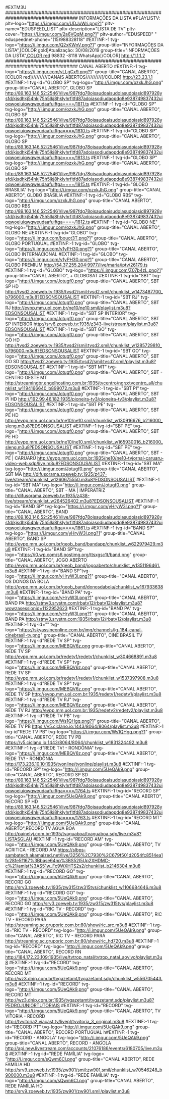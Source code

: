 #EXTM3U ################################################################################## INFORMAÇÕES DA LISTA #PLAYLISTV: pltv-logo="https://i.imgur.com/UDJuWri.png?1" pltv-name="EDUSPEED_LIST" pltv-description="LISTA DE TV" pltv-cover="https://i.imgur.com/2a6VQqM.png?1" pltv-author="EDUSPEED" " eduspeednet-phone="(15)988328118" #EXTINF:-1 tvg-logo="https://i.imgur.com/Q2xKWnV.png?1" group-title="INFORMAÇÕES DA LISTA",[COLOR gold]Atualização: 30/08/2019 group-title="INFORMAÇÕES DA LISTA",[COLOR red](15) 98832 -8118 WhatsApp[/COLOR] http://1.1.1.2  ################################################################################## CANAL ABERTO #EXTINF:-1 tvg-logo="https://i.imgur.com/vLLgCx9.png?1" group-title="CANAL ABERTO", [COLOR red]//////////CANAIS ABERTOS//////////[/COLOR] http://23.23.1.1 #EXTINF:-1 tvg-id="GLOBO SP" tvg-logo="http://i.imgur.com/ozxkJhG.png" group-title="CANAL ABERTO", GLOBO SP http://89.163.146.52:25461/live/987fdg78oisaudoaisudoiasudoiasid897928ysfd/kjsdhkj54hkj75h5lkj8hklyhrfitfd87adoiasodiudaopdq8e938749837432uioqwoeiuiqwqweudaafuiftga====/1811.ts #EXTINF:-1 tvg-id="GLOBO SP" tvg-logo="http://i.imgur.com/ozxkJhG.png" group-title="CANAL ABERTO", GLOBO SP http://89.163.146.52:25461/live/987fdg78oisaudoaisudoiasudoiasid897928ysfd/kjsdhkj54hkj75h5lkj8hklyhrfitfd87adoiasodiudaopdq8e938749837432uioqwoeiuiqwqweudaafuiftga====/1810.ts #EXTINF:-1 tvg-id="GLOBO SP" tvg-logo="http://i.imgur.com/ozxkJhG.png" group-title="CANAL ABERTO", GLOBO SP http://89.163.146.52:25461/live/987fdg78oisaudoaisudoiasudoiasid897928ysfd/kjsdhkj54hkj75h5lkj8hklyhrfitfd87adoiasodiudaopdq8e938749837432uioqwoeiuiqwqweudaafuiftga====/1813.ts #EXTINF:-1 tvg-id="GLOBO SP" tvg-logo="http://i.imgur.com/ozxkJhG.png" group-title="CANAL ABERTO", GLOBO SP http://89.163.146.52:25461/live/987fdg78oisaudoaisudoiasudoiasid897928ysfd/kjsdhkj54hkj75h5lkj8hklyhrfitfd87adoiasodiudaopdq8e938749837432uioqwoeiuiqwqweudaafuiftga====/1815.ts #EXTINF:-1 tvg-id="GLOBO BRASILIA" tvg-logo="http://i.imgur.com/ozxkJhG.png" group-title="CANAL ABERTO", GLOBO BRASILIA #EXTINF:-1 tvg-id="GLOBO RBS" tvg-logo="http://i.imgur.com/ozxkJhG.png" group-title="CANAL ABERTO", GLOBO RBS http://89.163.146.52:25461/live/987fdg78oisaudoaisudoiasudoiasid897928ysfd/kjsdhkj54hkj75h5lkj8hklyhrfitfd87adoiasodiudaopdq8e938749837432uioqwoeiuiqwqweudaafuiftga====/1812.ts #EXTINF:-1 tvg-id="GLOBO NE" tvg-logo="http://i.imgur.com/ozxkJhG.png" group-title="CANAL ABERTO", GLOBO NE #EXTINF:-1 tvg-id="GLOBO" tvg-logo="https://i.imgur.com/bouot3T.png?1" group-title="CANAL ABERTO", GLOBO PORTUGUAL #EXTINF:-1 tvg-id="GLOBO" tvg-logo="https://i.imgur.com/v1yPH30.png?1" group-title="CANAL ABERTO", GLOBO INTERNACIONAL #EXTINF:-1 tvg-id="GLOBO" tvg-logo="https://i.imgur.com/v1yPH30.png?1" group-title="CANAL ABERTO", GLOBO PREMIUM http://54.37.255.204:9977/live/maria/iptv/26179.ts #EXTINF:-1 tvg-id="GLOBO" tvg-logo="https://i.imgur.com/Z07b4zL.png?1" group-title="CANAL ABERTO", + GLOBOSAT #EXTINF:-1 tvg-id="SBT" tvg-logo="http://i.imgur.com/Jotugf0.png" group-title="CANAL ABERTO", SBT SP HD http://tvsd2.zoeweb.tv:1935/tvsd2/smil:tvsd2.smil/chunklist_w1473487700_b796000.m3u8?EDSONSOUSALIST #EXTINF:-1 tvg-id="SBT RJ" tvg-logo="http://i.imgur.com/Jotugf0.png" group-title="CANAL ABERTO", SBT RJ http://evpp.mm.uol.com.br/ne10/ne10.smil/playlist.m3u8?EDSONSOUSALIST #EXTINF:-1 tvg-id="SBT SP INTERIOR" tvg-logo="http://i.imgur.com/Jotugf0.png" group-title="CANAL ABERTO", SBT SP INTERIOR http://srv6.zoeweb.tv:1935/z343-live/stream/playlist.m3u8?EDSONSOUSALIST #EXTINF:-1 tvg-id="SBT GO" tvg-logo="http://i.imgur.com/Jotugf0.png" group-title="CANAL ABERTO", SBT GO HD http://tvsd2.zoeweb.tv:1935/tvsd2/smil:tvsd2.smil/chunklist_w1285729810_b796000.m3u8?EDSONSOUSALIST #EXTINF:-1 tvg-id="SBT GO" tvg-logo="http://i.imgur.com/Jotugf0.png" group-title="CANAL ABERTO", SBT GO SD http://tvsd2.zoeweb.tv:1935/tvsd2/smil:tvsd2.smil/playlist.m3u8?EDSONSOUSALIST #EXTINF:-1 tvg-id="SBT MT" tvg-logo="http://i.imgur.com/Jotugf0.png" group-title="CANAL ABERTO", SBT - CENTRO OESTE MT http://streamingbr.engelhosting.com.br:1935/tvcentro/ngrp:tvcentro_all/chunklist_w1194166640_b899072.m3u8 #EXTINF:-1 tvg-id="SBT PI" tvg-logo="http://i.imgur.com/Jotugf0.png" group-title="CANAL ABERTO", SBT PI HD http://192.99.46.182:1935/pioneira-tv3/pioneira-tv3/playlist.m3u8?EDSONSOUSALIST #EXTINF:-1 tvg-id="SBT PE" tvg-logo="http://i.imgur.com/Jotugf0.png" group-title="CANAL ABERTO", SBT PE HD http://evpp.mm.uol.com.br/ne10/ne10.smil/chunklist_w130916676_b216000_sleng.m3u8?EDSONSOUSALIST #EXTINF:-1 tvg-id="SBT PE" tvg-logo="http://i.imgur.com/Jotugf0.png" group-title="CANAL ABERTO", SBT PE HD http://evpp.mm.uol.com.br/ne10/ne10.smil/chunklist_w165930016_b216000_sleng.m3u8?EDSONSOUSALIST #EXTINF:-1 tvg-id="SBT PE" tvg-logo="http://i.imgur.com/Jotugf0.png" group-title="CANAL ABERTO", SBT - PE | CARUARÚ http://evpp.mm.uol.com.br:1935/ne10/ne10-tvjornal-caruaru-video-web.sdp/live.m3u8?EDSONSOUSALIST #EXTINF:-1 tvg-id="SBT MA" tvg-logo="http://i.imgur.com/Jotugf0.png" group-title="CANAL ABERTO", SBT MA http://difusorama.zoeweb.tv:1935/z437-live/stream/chunklist_w1260675550.m3u8?EDSONSOUSALIST #EXTINF:-1 tvg-id="SBT MA" tvg-logo="http://i.imgur.com/Jotugf0.png" group-title="CANAL ABERTO", SBT - MA | IMPERATRIZ http://difusorama.zoeweb.tv:1935/z438-live/stream/chunklist_w264526402.m3u8?EDSONSOUSALIST #EXTINF:-1 tvg-id="BAND SP" tvg-logo="https://i.imgur.com/yHryW3l.png?1" group-title="CANAL ABERTO", BAND http://89.163.146.52:25461/live/987fdg78oisaudoaisudoiasudoiasid897928ysfd/kjsdhkj54hkj75h5lkj8hklyhrfitfd87adoiasodiudaopdq8e938749837432uioqwoeiuiqwqweudaafuiftga====/1861.ts #EXTINF:-1 tvg-id="BAND SP" tvg-logo="https://i.imgur.com/yHryW3l.png?1" group-title="CANAL ABERTO", BAND SP http://evpp.mm.uol.com.br/geob_band/bandapp/chunklist_w622979429.m3u8 #EXTINF:-1 tvg-id="BAND SP"tvg-logo="https://i0.wp.com/s6.postimg.org/ttsxgsc1t/band.png" group-title="CANAL ABERTO", JOGO ABERTO http://evpp.mm.uol.com.br/geob_band/jogoaberto/chunklist_w1351196461.m3u8 #EXTINF:-1 tvg-id="BAND SP"tvg-logo="https://i.imgur.com/yHryW3l.png?1" group-title="CANAL ABERTO", OS DONOS DA BOLA http://evpp.mm.uol.com.br/geob_band/donosdabola/chunklist_w167933638.m3u8 #EXTINF:-1 tvg-id="BAND PA" tvg-logo="https://i.imgur.com/yHryW3l.png?1" group-title="CANAL ABERTO", BAND PA http://stmv3.srvstm.com/rbatv12/rbatv12/playlist.m3u8?wowzasessionid=1122952623 #EXTINF:-1 tvg-id="BAND PA" tvg-logo="https://i.imgur.com/yHryW3l.png?1" group-title="CANAL ABERTO", BAND PA http://stmv3.srvstm.com:1935/rbatv12/rbatv12/playlist.m3u8 #EXTINF:-1 tvg-id="" tvg-logo="https://skyassineonline.com.br/img/channels/lg-184-canal-cinebrasil-tv.png" group-title="CANAL ABERTO", CINE BRASIL TV #EXTINF:-1 tvg-id"REDE TV SP" tvg-logo="https://i.imgur.com/MEBQV6z.png group-title="CANAL ABERTO", REDE TV SP http://evpp.mm.uol.com.br/redetv1/redetv1/chunklist_w304668891.m3u8 #EXTINF:-1 tvg-id"REDE TV SP" tvg-logo="https://i.imgur.com/MEBQV6z.png" group-title="CANAL ABERTO", REDE TV SP http://evpp.mm.uol.com.br/redetv1/redetv1/chunklist_w1537397908.m3u8 #EXTINF:-1 tvg-id"REDE TV SP" tvg-logo="https://i.imgur.com/MEBQV6z.png" group-title="CANAL ABERTO", REDE TV SP http://evpp.mm.uol.com.br:1935/redetv1/redetv1/playlist.m3u8 #EXTINF:-1 tvg-id"REDE TV RJ" tvg-logo="https://i.imgur.com/MEBQV6z.png" group-title="CANAL ABERTO", REDE TV RJ http://evpp.mm.uol.com.br:1935/redetv2/redetv2/playlist.m3u8 #EXTINF:-1 tvg-id"REDE TV PB" tvg-logo="https://i.imgur.com/Ws1QHgq.png?1" group-title="CANAL ABERTO", REDE TV PB https://v5.ciclano.io:1443/8064/8064/playlist.m3u8 #EXTINF:-1 tvg-id"REDE TV PB" tvg-logo="https://i.imgur.com/Ws1QHgq.png?1" group-title="CANAL ABERTO", REDE TV PB https://v5.ciclano.io:1443/8064/8064/chunklist_w1831324492.m3u8 #EXTINF:-1 tvg-id"REDE TV! - RONDÔNIA" tvg-logo="https://i.imgur.com/MEBQV6z.png" group-title="CANAL ABERTO", REDE TV! - RONDÔNIA http://173.236.10.10:1935/tvonline/tvonline/playlist.m3u8 #EXTINF:-1 tvg-id="RECORD SP" tvg-logo="http://i.imgur.com/5UeQAk9.png" group-title="CANAL ABERTO", RECORD SP SD http://89.163.146.52:25461/live/987fdg78oisaudoaisudoiasudoiasid897928ysfd/kjsdhkj54hkj75h5lkj8hklyhrfitfd87adoiasodiudaopdq8e938749837432uioqwoeiuiqwqweudaafuiftga====/1764.ts #EXTINF:-1 tvg-id="RECORD SP" tvg-logo="http://i.imgur.com/5UeQAk9.png" group-title="CANAL ABERTO", RECORD SP HD http://89.163.146.52:25461/live/987fdg78oisaudoaisudoiasudoiasid897928ysfd/kjsdhkj54hkj75h5lkj8hklyhrfitfd87adoiasodiudaopdq8e938749837432uioqwoeiuiqwqweudaafuiftga====/1763.ts #EXTINF:-1 tvg-id="RECORD MT" tvg-logo="http://i.imgur.com/5UeQAk9.png" group-title="CANAL ABERTO",RECORD TV ÁGUA BOA http://painelvj.com.br:1935/tvaguaboa/tvaguaboa.sdp/live.m3u8?LISTASGLAU #EXTINF:-1 tvg-id="RECORD AM" tvg-logo="http://i.imgur.com/5UeQAk9.png" group-title="CANAL ABERTO", TV ACRITICA - RECORD AM https://slbps-sambatech.akamaized.net/live/3256%2C7930%2C679f501d2054fc8514ea1fc28fe5f167%3Bbase64np%3BS52I5Up2XHDMC-c%21/amlst%3AS51w_Fc9WXHTS2s2/chunklist_b2146304.m3u8 #EXTINF:-1 tvg-id="RECORD GO" tvg-logo="http://i.imgur.com/5UeQAk9.png" group-title="CANAL ABERTO", RECORD GO http://srv3.zoeweb.tv:1935/zw315/zw315tvs/chunklist_w1106684646.m3u8 #EXTINF:-1 tvg-id="RECORD GO" tvg-logo="http://i.imgur.com/5UeQAk9.png" group-title="CANAL ABERTO", RECORD GO http://srv3.zoeweb.tv:1935/zw315/zw315tvs/playlist.m3u8 #EXTINF:-1 tvg-id="RIC TV - RECORD" tvg-logo="http://i.imgur.com/5UeQAk9.png" group-title="CANAL ABERTO", RIC TV - RECORD PARÁ http://streaming.sc.gruporic.com.br:80/show/ric_src.m3u8 #EXTINF:-1 tvg-id="RIC TV - RECORD" tvg-logo="http://i.imgur.com/5UeQAk9.png" group-title="CANAL ABERTO", RIC TV - RECORD PARÁ http://streaming.sc.gruporic.com.br:80/show/ric_hd720.m3u8 #EXTINF:-1 tvg-id="RECORD" tvg-logo="http://i.imgur.com/5UeQAk9.png" group-title="CANAL ABERTO", RECORD RN http://184.172.23.109:1935/live/tvtrop_natal/tvtrop_natal_aovivo/playlist.m3u8 #EXTINF:-1 tvg-id="RECORD" tvg-logo="http://i.imgur.com/5UeQAk9.png" group-title="CANAL ABERTO", RECORD MT http://wz3.dnip.com.br/tvgazetamt/tvgazetamt.sdp/chunklist_w556705443.m3u8 #EXTINF:-1 tvg-id="RECORD" tvg-logo="http://i.imgur.com/5UeQAk9.png" group-title="CANAL ABERTO", RECORD MT http://wz3.dnip.com.br:1935/tvgazetamt/tvgazetamt.sdp/playlist.m3u8?PEDROJUNIORTUTORIAIS #EXTINF:-1 tvg-id="RECORD" tvg-logo="http://i.imgur.com/5UeQAk9.png" group-title="CANAL ABERTO", TV VITORIA - RECORD http://tvvitoria2.viacast.tv/livepl/tvvitoria_3_original.m3u8 #EXTINF:-1 tvg-id="RECORD PT" tvg-logo="http://i.imgur.com/5UeQAk9.png" group-title="CANAL ABERTO", RECORD PORTUGUAL h#EXTINF:-1 tvg-id="RECORD - ANGOLA" tvg-logo="http://i.imgur.com/5UeQAk9.png" group-title="CANAL ABERTO", RECORD - ANGOLA http://api.new.livestream.com/accounts/21076186/events/6180705/live.m3u8 #EXTINF:-1 tvg-id="REDE FAMÍLIA" tvg-logo= "http://i.imgur.com/sQwm6Cl.png" group-title="CANAL ABERTO", REDE FAMÍLIA HD http://srv9.zoeweb.tv:1935/zw901/smil:zw901.smil/chunklist_w70546248_b900000.m3u8 #EXTINF:-1 tvg-id="REDE FAMÍLIA" tvg-logo="http://i.imgur.com/sQwm6Cl.png" group-title="CANAL ABERTO", REDE FAMÍLIA HD http://srv9.zoeweb.tv:1935/zw901/zw901.smil/playlist.m3u8 




